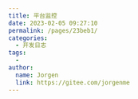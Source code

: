 ```yaml
---
title: 平台监控
date: 2023-02-05 09:27:10
permalink: /pages/23beb1/
categories:
  - 开发日志
tags:
  - 
author: 
  name: Jorgen
  link: https://gitee.com/jorgenme
---
```

